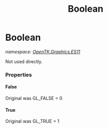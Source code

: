 ﻿---
title: Boolean
---

# Boolean
_namespace: [OpenTK.Graphics.ES11](N-OpenTK.Graphics.ES11.html)_

Not used directly.



### Properties

#### False
Original was GL_FALSE = 0
#### True
Original was GL_TRUE = 1

